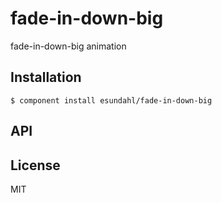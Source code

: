
# fade-in-down-big

  fade-in-down-big animation

## Installation

    $ component install esundahl/fade-in-down-big

## API

   

## License

  MIT
